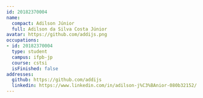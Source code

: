 ```yaml
---
id: 20182370004
name:
  compact: Adilson Júnior
  full: Adilson da Silva Costa Júnior
avatar: https://github.com/addijs.png
occupations:
- id: 20182370004
  type: student
  campus: ifpb-jp
  course: cstsi
  isFinished: false
addresses:
  github: https://github.com/addijs
  linkedin: https://www.linkedin.com/in/adilson-j%C3%BAnior-080b32152/
---
```

